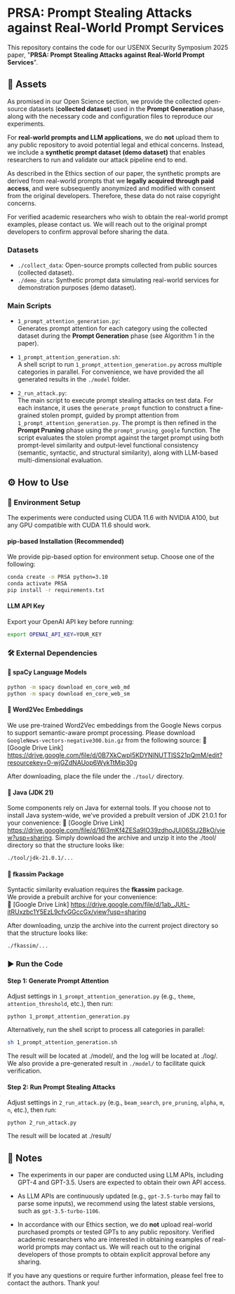 # PRSA: Prompt Stealing Attacks against Real-World Prompt Services

This repository contains the code for our USENIX Security Symposium 2025 paper, "**PRSA: Prompt Stealing Attacks against Real-World Prompt Services**". 

## 📂 Assets

As promised in our Open Science section, we provide the collected open-source datasets (**collected dataset**) used in the **Prompt Generation** phase, along with the necessary code and configuration files to reproduce our experiments.

For **real-world prompts and LLM applications**, we do **not** upload them to any public repository to avoid potential legal and ethical concerns. Instead, we include a **synthetic prompt dataset (demo dataset)** that enables researchers to run and validate our attack pipeline end to end.


As described in the Ethics section of our paper, the synthetic prompts are derived from real-world prompts that we **legally acquired through paid access**, and were subsequently anonymized and modified with consent from the original developers. Therefore, these data do not raise copyright concerns.


For verified academic researchers who wish to obtain the real-world prompt examples, please contact us. We will reach out to the original prompt developers to confirm approval before sharing the data.



### Datasets 

- `./collect_data`: Open-source prompts collected from public sources (collected dataset).
- `./demo_data`: Synthetic prompt data simulating real-world services for demonstration purposes (demo dataset).

### Main Scripts

- `1_prompt_attention_generation.py`:  
  Generates prompt attention for each category using the collected dataset during the **Prompt Generation** phase (see Algorithm 1 in the paper). 


- `1_prompt_attention_generation.sh`:  
  A shell script to run `1_prompt_attention_generation.py` across multiple categories in parallel.
  For convenience, we have provided the all generated results in the `./model` folder.

- `2_run_attack.py`:  
  The main script to execute prompt stealing attacks on test data. For each instance, it uses the `generate_prompt` function to construct a fine-grained stolen prompt, guided by prompt attention from `1_prompt_attention_generation.py`. The prompt is then refined in the **Prompt Pruning** phase using the `prompt_pruning_google` function. The script evaluates the stolen prompt against the target prompt using both prompt-level similarity and output-level functional consistency (semantic, syntactic, and structural similarity), along with LLM-based multi-dimensional evaluation.



## ⚙️ How to Use


### 🔧 Environment Setup

The experiments were conducted using CUDA 11.6 with NVIDIA A100, but any GPU compatible with CUDA 11.6 should work.


#### pip-based Installation (Recommended)
We provide pip-based option for environment setup. Choose one of the following:

```bash
conda create -n PRSA python=3.10
conda activate PRSA
pip install -r requirements.txt
```

#### LLM API Key
Export your OpenAI API key before running:

```bash
export OPENAI_API_KEY=YOUR_KEY
```

### 🛠️ External Dependencies

#### 🔹 spaCy Language Models

```bash
python -m spacy download en_core_web_md
python -m spacy download en_core_web_sm
```

#### 🔹 Word2Vec Embeddings
We use pre-trained Word2Vec embeddings from the Google News corpus to support semantic-aware prompt processing. Please download `GoogleNews-vectors-negative300.bin.gz` from the following source:
    🔗 [Google Drive Link] https://drive.google.com/file/d/0B7XkCwpI5KDYNlNUTTlSS21pQmM/edit?resourcekey=0-wjGZdNAUop6WykTtMip30g

After downloading, place the file under the `./tool/` directory.

#### 🔹 Java (JDK 21)
Some components rely on Java for external tools. If you choose not to install Java system-wide, we’ve provided a prebuilt version of JDK 21.0.1 for your convenience: 🔗 [Google Drive Link] https://drive.google.com/file/d/16I3mKf4ZESa9IO39zdhoJUl06StJ2BkO/view?usp=sharing. Simply download the archive and unzip it into the ./tool/ directory so that the structure looks like:

```bash
./tool/jdk-21.0.1/...
```

#### 🔹 fkassim Package
Syntactic similarity evaluation requires the **fkassim** package.  
We provide a prebuilt archive for your convenience:  
🔗 [Google Drive Link] https://drive.google.com/file/d/1ab_JUtL-itRUxzbc1Y5EzL9cfvGGccGx/view?usp=sharing

After downloading, unzip the archive into the current project directory so that the structure looks like:

```bash
./fkassim/...
```

### ▶️ Run the Code

#### Step 1: Generate Prompt Attention
Adjust settings in `1_prompt_attention_generation.py` (e.g., `theme`, `attention_threshold`, etc.), then run:

```
python 1_prompt_attention_generation.py 
```

Alternatively, run the shell script to process all categories in parallel:

```bash
sh 1_prompt_attention_generation.sh 
```

The result will be located at ./model/, and the log will be located at ./log/. We also provide a pre-generated result in `./model/` to facilitate quick verification.

#### Step 2: Run Prompt Stealing Attacks
Adjust settings in `2_run_attack.py` (e.g., `beam_search`, `pre_pruning`, `alpha`, `m`, `n`, etc.), then run:

```
python 2_run_attack.py
```

The result will be located at ./result/



## 📝 Notes

- The experiments in our paper are conducted using LLM APIs, including GPT-4 and GPT-3.5. Users are expected to obtain their own API access. 

- As LLM APIs are continuously updated (e.g., `gpt-3.5-turbo` may fail to parse some inputs), we recommend using the latest stable versions, such as `gpt-3.5-turbo-1106`.

- In accordance with our Ethics section, we do **not** upload real-world purchased prompts or tested GPTs to any public repository. Verified academic researchers who are interested in obtaining examples of real-world prompts may contact us. We will reach out to the original developers of those prompts to obtain explicit approval before any sharing.


If you have any questions or require further information, please feel free to contact the authors. Thank you!


